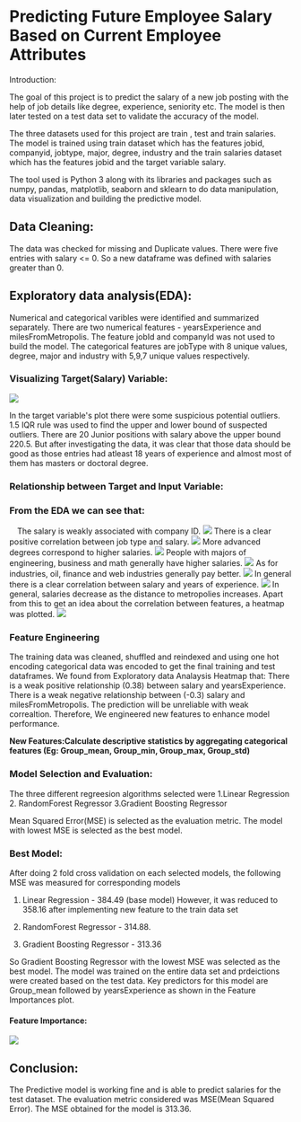 # Predicting Future Employee Salary Based on Current Employee Attributes

Introduction:

The goal of this project is to predict the salary of a new job posting with the help of job details like degree, experience, seniority etc. The model is then later tested on a test data set to validate the accuracy of the model.

The three datasets used for this project are train , test and train salaries. The model is trained using train dataset which has the features jobid, companyid, jobtype, major, degree, industry and the train salaries dataset which has the features jobid and the target variable salary.

The tool used is Python 3 along with its libraries and packages such as numpy, pandas, matplotlib, seaborn and sklearn to do data manipulation, data visualization and building the predictive model.

## Data Cleaning:
The data was checked for missing and Duplicate values. There were five entries with salary <= 0. So a new dataframe was defined with salaries greater than 0.

## Exploratory data analysis(EDA):
Numerical and categorical varibles were identified and summarized separately. There are two numerical features - yearsExperience and milesFromMetropolis. The feature jobId and companyId was not used to build the model. The categorical features are jobType with 8 unique values, degree, major and industry with 5,9,7 unique values respectively.

### Visualizing Target(Salary) Variable:

<img src = "image/salary-distribuition.png">

In the target variable's plot there were some suspicious potential outliers. 1.5 IQR rule was used to find the upper and lower bound of suspected outliers. There are 20 Junior positions with salary above the upper bound 220.5. But after investigating the data, it was clear that those data should be good as those entries had atleast 18 years of experience and almost most of them has masters or doctoral degree.

### Relationship between Target and Input Variable:  
### From the EDA we can see that:
<img src = "image/salary-companyId.png" height=10>  
The salary is weakly associated with company ID. 
<img src = "image/salary-jobType.png">
There is a clear positive correlation between job type and salary. 
<img src = "image/salary-degree.png">
More advanced degrees correspond to higher salaries. 
<img src = "image/salary-major.png">
People with majors of engineering, business and math generally have higher salaries. 
<img src = "image/salary-industry.png">
As for industries, oil, finance and web industries generally pay better. 
<img src = "image/salary-experience.png"> 
In general there is a clear correlation between salary and years of experience. 
<img src = "image/salary-milesFromMetapolis.png">  
In general, salaries decrease as the distance to metropolies increases. 
Apart from this to get an idea about the correlation between features, a heatmap was plotted.
<img src = "image/heatmap.png">

### Feature Engineering
The training data was cleaned, shuffled and reindexed and using one hot encoding categorical data was encoded to get the final training and test dataframes.
We found from Exploratory data Analaysis Heatmap that:
There is a weak positive relationship (0.38) between salary and yearsExperience. There is a weak negative relationship between (-0.3) salary and milesFromMetropolis. The prediction will be unreliable with weak correaltion. Therefore, We engineered new features to enhance model performance.

**New Features:Calculate descriptive statistics by aggregating categorical features (Eg: Group_mean, Group_min, Group_max, Group_std)**

### Model Selection and Evaluation:
The three different regreesion algorithms selected were 1.Linear Regression  2. RandomForest Regressor 3.Gradient Boosting Regressor

Mean Squared Error(MSE) is selected as the evaluation metric. The model with lowest MSE is selected as the best model.

### Best Model:
After doing 2 fold cross validation on each selected models, the following MSE was measured for corresponding models

1. Linear Regression - 384.49 (base model) However, it was reduced to 358.16 after implementing new feature to the train data set   

2. RandomForest Regressor - 314.88. 

3. Gradient Boosting Regressor - 313.36

So Gradient Boosting Regressor with the lowest MSE was selected as the best model. The model was trained on the entire data set and prdeictions were created based on the test data. Key predictors for this model are Group_mean followed by yearsExperience as shown in the Feature Importances plot.

#### Feature Importance:
<img src = "image/feature-importance.png">

## Conclusion:
The Predictive model is working fine and is able to predict salaries for the test dataset. The evaluation metric considered was MSE(Mean Squared Error). The MSE obtained for the model is 313.36.
